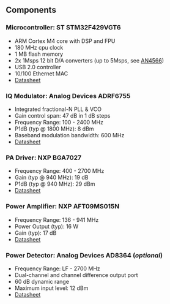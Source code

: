 ## Components

### Microcontroller: ST STM32F429VGT6
- ARM Cortex M4 core with DSP and FPU
- 180 MHz cpu clock
- 1 MB flash memory
- 2x 1Msps 12 bit D/A converters (up to 5Msps, see [AN4566](http://www.st.com/resource/en/application_note/dm00129215.pdf))
- USB 2.0 controller
- 10/100 Ethernet MAC
- [Datasheet](http://www.st.com/resource/en/datasheet/stm32f427vg.pdf)

### IQ Modulator: Analog Devices ADRF6755
- Integrated fractional-N PLL & VCO
- Gain control span: 47 dB in 1 dB steps
- Frequency Range: 100 - 2400 MHz
- P1dB (typ @ 1800 MHz): 8 dBm
- Baseband modulation bandwidth: 600 MHz
- [Datasheet](http://www.analog.com/media/en/technical-documentation/data-sheets/ADRF6755.pdf)

### PA Driver: NXP BGA7027
- Frequency Range: 400 - 2700 MHz
- Gain (typ @ 940 MHz): 19 dB
- P1dB (typ @ 940 MHz): 29 dBm
- [Datasheet](https://www.nxp.com/docs/en/data-sheet/BGA7027.pdf)

### Power Amplifier: NXP AFT09MS015N
- Frequency Range: 136 - 941 MHz
- Power Output (typ): 16 W
- Gain (typ): 17 dB
- [Datasheet](https://www.nxp.com/docs/en/data-sheet/AFT09MS015N.pdf)

### Power Detector: Analog Devices AD8364 (*optional*)
- Frequency Range: LF - 2700 MHz
- Dual-channel and channel difference output port
- 60 dB dynamic range
- Maximum input level: 12 dBm
- [Datasheet](http://www.analog.com/media/en/technical-documentation/data-sheets/AD8364.pdf)
